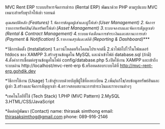 MVC Rent ERP
ระบบบริหารจัดการเช่ารถ (Rental ERP) พัฒนาด้วย PHP ตามรูปแบบ MVC เหมาะสำหรับธุรกิจให้เช่า รถยนต์ 

*คุณสมบัติหลัก (Features)
1.จัดการข้อมูลผู้เช่าและผู้ให้เช่า (User Management)
2.จัดการรายการทรัพย์สิน/สินทรัพย์ให้เช่า (Asset Management)
3.ระบบจองรถและจัดการสัญญาเช่า (Rental & Contract Management)
4.ระบบแจ้งเตือนการชำระเงินและสถานะการเช่า (Payment & Notification)
5.รายงานสรุปและสถิติ (Reporting & Dashboard)****

*วิธีการติดตั้ง (Installation)
1.ดาวน์โหลดหรือโคลนโปรเจกต์นี้
2.นำไฟล์ไปไว้ในโฟลเดอร์ htdocs ของ XAMPP
3.สร้างฐานข้อมูลใน MySQL และนำเข้าไฟล์ database.sql (ถ้ามี)
4.ตั้งค่าการเชื่อมต่อฐานข้อมูลในไฟล์ config/database.php
5.เปิดใช้งาน XAMPP และเข้าถึงระบบผ่าน http://localhost/mvc-rent-erp
6.หรือทดสอบระบบได้ที่ http://mvc-rent-erp.gohdik.dev

*วิธีการใช้งาน (Usage)
1.เข้าสู่ระบบด้วยบัญชีผู้ใช้ที่ลงทะเบียน
2.เพิ่ม/แก้ไข/ลบข้อมูลทรัพย์สินและผู้เช่า
3.สร้างและจัดการสัญญาเช่า
4.ตรวจสอบสถานะการชำระเงินและรายงานต่างๆ

*เทคโนโลยีที่ใช้ (Tech Stack)
1.PHP (MVC Pattern)
2.MySQL
3.HTML/CSS/JavaScript

*ติดต่อผู้พัฒนา (Contact)
name: thirasak simthong
email: thirasaksimthog@gmail.com
phone: 089-916-2146
******************
